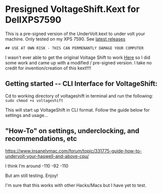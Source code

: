 # Presigned VoltageShift.Kext for DellXPS7590
This is a pre-signed version of the UnderVolt.kext to under volt your machine. Only tested on my XPS 7590. See [latest releases](https://github.com/stakeout55/presigned_VoltageShift_Kext_DellXPS7590/releases/latest)

`## USE AT OWN RISK - THIS CAN PERMENANTLY DAMAGE YOUR COMPUTER`

I wasn't ever able to get the original Voltage Shift to work [Here](https://github.com/sicreative/VoltageShift) so I did some work and came up with a modified / pre-signed version. I take no credit for invention/creation of this kext!!!!

## Getting started -- CLI Interface for VoltageShift:
Cd to working directory of voltageshift in terminal and run the following:
`sudo chmod +x voltageshift`

This will start up VoltageShift in CLI format. Follow the guide below for settings and usage...

## "How-To" on settings, underclocking, and recommendations, etc
https://www.insanelymac.com/forum/topic/331775-guide-how-to-undervolt-your-haswell-and-above-cpu/

I think I’m around -110 -92 -110

But am still testing. Enjoy!

I'm sure that this works with other Hacks/Macs but I have yet to test.
